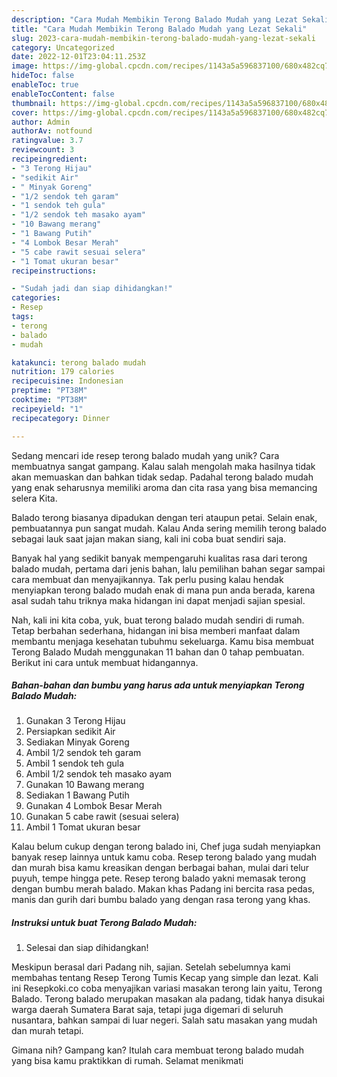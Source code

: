 ```yaml
---
description: "Cara Mudah Membikin Terong Balado Mudah yang Lezat Sekali"
title: "Cara Mudah Membikin Terong Balado Mudah yang Lezat Sekali"
slug: 2023-cara-mudah-membikin-terong-balado-mudah-yang-lezat-sekali
category: Uncategorized
date: 2022-12-01T23:04:11.253Z
image: https://img-global.cpcdn.com/recipes/1143a5a596837100/680x482cq70/terong-balado-mudah-foto-resep-utama.jpg
hideToc: false
enableToc: true
enableTocContent: false
thumbnail: https://img-global.cpcdn.com/recipes/1143a5a596837100/680x482cq70/terong-balado-mudah-foto-resep-utama.jpg
cover: https://img-global.cpcdn.com/recipes/1143a5a596837100/680x482cq70/terong-balado-mudah-foto-resep-utama.jpg
author: Admin
authorAv: notfound
ratingvalue: 3.7
reviewcount: 3
recipeingredient:
- "3 Terong Hijau"
- "sedikit Air"
- " Minyak Goreng"
- "1/2 sendok teh garam"
- "1 sendok teh gula"
- "1/2 sendok teh masako ayam"
- "10 Bawang merang"
- "1 Bawang Putih"
- "4 Lombok Besar Merah"
- "5 cabe rawit sesuai selera"
- "1 Tomat ukuran besar"
recipeinstructions:

- "Sudah jadi dan siap dihidangkan!"
categories:
- Resep
tags:
- terong
- balado
- mudah

katakunci: terong balado mudah 
nutrition: 179 calories
recipecuisine: Indonesian
preptime: "PT38M"
cooktime: "PT38M"
recipeyield: "1"
recipecategory: Dinner

---
```





Sedang mencari ide resep terong balado mudah yang unik? Cara membuatnya sangat gampang. Kalau salah mengolah maka hasilnya tidak akan memuaskan dan bahkan tidak sedap. Padahal terong balado mudah yang enak seharusnya memiliki aroma dan cita rasa yang bisa memancing selera Kita.





Balado terong biasanya dipadukan dengan teri ataupun petai. Selain enak, pembuatannya pun sangat mudah. Kalau Anda sering memilih terong balado sebagai lauk saat jajan makan siang, kali ini coba buat sendiri saja.

Banyak hal yang sedikit banyak mempengaruhi kualitas rasa dari terong balado mudah, pertama dari jenis bahan, lalu pemilihan bahan segar sampai cara membuat dan menyajikannya. Tak perlu pusing kalau hendak menyiapkan terong balado mudah enak di mana pun anda berada, karena asal sudah tahu triknya maka hidangan ini dapat menjadi sajian spesial.






Nah, kali ini kita coba, yuk, buat terong balado mudah sendiri di rumah. Tetap berbahan sederhana, hidangan ini bisa memberi manfaat dalam membantu menjaga kesehatan tubuhmu sekeluarga. Kamu bisa membuat Terong Balado Mudah menggunakan 11 bahan dan 0 tahap pembuatan. Berikut ini cara untuk membuat hidangannya.

<!--inarticleads1-->

##### Bahan-bahan dan bumbu yang harus ada untuk menyiapkan Terong Balado Mudah:

1. Gunakan 3 Terong Hijau
1. Persiapkan sedikit Air
1. Sediakan  Minyak Goreng
1. Ambil 1/2 sendok teh garam
1. Ambil 1 sendok teh gula
1. Ambil 1/2 sendok teh masako ayam
1. Gunakan 10 Bawang merang
1. Sediakan 1 Bawang Putih
1. Gunakan 4 Lombok Besar Merah
1. Gunakan 5 cabe rawit (sesuai selera)
1. Ambil 1 Tomat ukuran besar


Kalau belum cukup dengan terong balado ini, Chef juga sudah menyiapkan banyak resep lainnya untuk kamu coba. Resep terong balado yang mudah dan murah bisa kamu kreasikan dengan berbagai bahan, mulai dari telur puyuh, tempe hingga pete. Resep terong balado yakni memasak terong dengan bumbu merah balado. Makan khas Padang ini bercita rasa pedas, manis dan gurih dari bumbu balado yang dengan rasa terong yang khas. 

<!--inarticleads2-->

##### Instruksi untuk buat Terong Balado Mudah:


1. Selesai dan siap dihidangkan!

Meskipun berasal dari Padang nih, sajian. Setelah sebelumnya kami membahas tentang Resep Terong Tumis Kecap yang simple dan lezat. Kali ini Resepkoki.co coba menyajikan variasi masakan terong lain yaitu, Terong Balado. Terong balado merupakan masakan ala padang, tidak hanya disukai warga daerah Sumatera Barat saja, tetapi juga digemari di seluruh nusantara, bahkan sampai di luar negeri. Salah satu masakan yang mudah dan murah tetapi. 

Gimana nih? Gampang kan? Itulah cara membuat terong balado mudah yang bisa kamu praktikkan di rumah. Selamat menikmati
